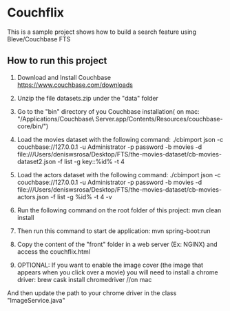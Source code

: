# Couchflix

This is a sample project shows how to build a search feature using Bleve/Couchbase FTS



## How to run this project

1) Download and Install Couchbase https://www.couchbase.com/downloads
2) Unzip the file datasets.zip under the "data" folder
3) Go to the "bin" directory of you Couchbase installation( on mac: "/Applications/Couchbase\ Server.app/Contents/Resources/couchbase-core/bin/")
4) Load the movies dataset with the following command:
./cbimport json -c couchbase://127.0.0.1 -u Administrator -p password -b movies -d file:///Users/deniswsrosa/Desktop/FTS/the-movies-dataset/cb-movies-dataset2.json  -f list -g key::%id% -t 4

5) Load the actors dataset with the following command:
./cbimport json -c couchbase://127.0.0.1 -u Administrator -p password -b movies -d file:///Users/deniswsrosa/Desktop/FTS/the-movies-dataset/cb-movies-actors.json  -f list -g %id% -t 4 -v

6) Run the following command on the root folder of this project:
mvn clean install

7) Then run this command to start de application:
mvn spring-boot:run

8) Copy the content of the "front" folder in a web server (Ex: NGINX) and access the couchflix.html

9) OPTIONAL: If you want to enable the image cover (the image that appears when you click over a movie) you will need to install a chrome driver:
brew cask install chromedriver //on mac

And then update the path to your chrome driver in the class "ImageService.java"